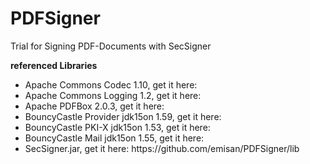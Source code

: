 # PDFSigner
Trial for Signing PDF-Documents with SecSigner

<b>referenced Libraries</b>
<ul>
  <li>Apache Commons Codec 1.10, get it here: </li>
  <li>Apache Commons Logging 1.2, get it here: </li>
  <li>Apache PDFBox 2.0.3, get it here: </li>
  <li>BouncyCastle Provider jdk15on 1.59, get it here: </li>
  <li>BouncyCastle PKI-X jdk15on 1.53, get it here: </li>
  <li>BouncyCastle Mail jdk15on 1.55, get it here: </li>
  <li>SecSigner.jar, get it here: https://github.com/emisan/PDFSigner/lib</li>
</ul>
